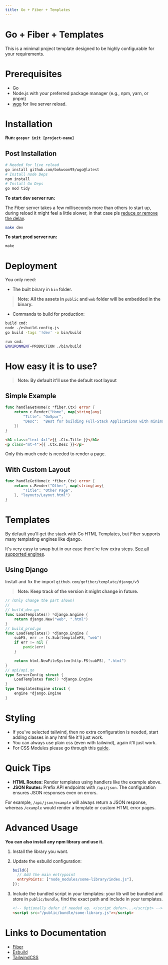 ```yaml
---
title: Go + Fiber + Templates
---
```


# Go + Fiber + Templates

This is a minimal project template designed to be highly configurable for your requirements.

# Prerequisites

- Go
- Node.js with your preferred package manager (e.g., npm, yarn, or pnpm)
- [wgo](https://github.com/bokwoon95/wgo) for live server reload.

# Installation

**Run: `gospur init [project-name]`**

## Post Installation

```sh
# Needed for live reload
go install github.com/bokwoon95/wgo@latest
# Install node Deps
npm install
# Install Go Deps
go mod tidy
```

**To start dev server run:**

The Fiber server takes a few milliseconds more than others to start up, during reload it might feel a little slower, in that case pls [reduce or remove the delay](/docs/development-usage.md#if-auto-browser-reload-feels-slow).

```sh
make dev
```

**To start prod server run:**

```
make
```

# Deployment

You only need:

- The built binary in `bin` folder.

> **Note: All the assets in `public` and `web` folder will be embedded in the binary.**

- Commands to build for production:
```sh
build cmd:
node ./esbuild.config.js
go build -tags '!dev' -o bin/build

run cmd: 
ENVIRONMENT=PRODUCTION ./bin/build
```

# How easy it is to use?

> **Note: By default it'll use the default root layout**


## Simple Example
```go
func handleGetHome(c *fiber.Ctx) error {
	return c.Render("Home", map[string]any{
		"Title": "GoSpur",
		"Desc":  "Best for building Full-Stack Applications with minimal JavaScript",
	})
}
```
```html
<h1 class="text-4xl">{{ .Ctx.Title }}</h1>
<p class="mt-4">{{ .Ctx.Desc }}</p>
```
Only this much code is needed to render a page.

## With Custom Layout
```go
func handleGetHome(c *fiber.Ctx) error {
	return c.Render("Other", map[string]any{
		"Title": "Other Page",
	}, "layouts/Layout.html")
}
```

# Templates

By default you'll get the stack with Go HTML Templates, but Fiber supports many templating engines like django.

It's very easy to swap but in our case there're few extra steps.
[See all supported engines](https://docs.gofiber.io/guide/templates#supported-engines).

## Using Django

Install and fix the import `github.com/gofiber/template/django/v3`
> **Note: Keep track of the version it might change in future.**

```go
// (Only change the part shown)
//
// build_dev.go
func LoadTemplates() *django.Engine {
	return django.New("web", ".html")
}
// build_prod.go
func LoadTemplates() *django.Engine {
	subFS, err := fs.Sub(templateFS, "web")
	if err != nil {
		panic(err)
	}

	return html.NewFileSystem(http.FS(subFS), ".html")
}
// api/api.go
type ServerConfig struct {
	LoadTemplates func() *django.Engine
}
type TemplatesEngine struct {
	engine *django.Engine
}
```

# Styling

- If you've selected tailwind, then no extra configuration is needed, start adding classes in any html file it'll just work.
- You can always use plain css (even with tailwind), again it'll just work.
- For CSS Modules please go through this [guide](https://github.com/ttempaa/esbuild-plugin-tailwindcss?tab=readme-ov-file#css-modules).

# Quick Tips

- **HTML Routes:** Render templates using handlers like the example above.
- **JSON Routes:** Prefix API endpoints with `/api/json`. The configuration ensures JSON responses even on errors.

For example, `/api/json/example` will always return a JSON response, whereas `/example` would render a template or custom HTML error pages.

# Advanced Usage

**You can also install any npm library and use it.**

1.  Install the library you want.
2.  Update the esbuild configuration:

    ```js
    build({
      // Add the main entrypoint
      entryPoints: ["node_modules/some-library/index.js"],
    });
    ```

3.  Include the bundled script in your templates:
    your lib will be bundled and store in `public/bundle`, find the exact path and include in your templates.

    ```html
    <!-- Optionally defer if needed eg. </script defer>...</script> -->
    <script src="/public/bundle/some-library.js"></script>
    ```

# Links to Documentation

- [Fiber](https://docs.gofiber.io)
- [Esbuild](https://esbuild.github.io)
- [TailwindCSS](https://tailwindcss.com)
